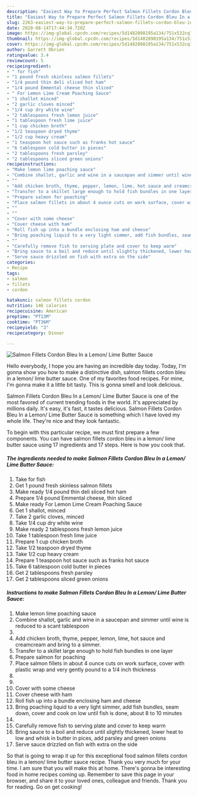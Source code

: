 ```yaml
---
description: "Easiest Way to Prepare Perfect Salmon Fillets Cordon Bleu In a Lemon/ Lime Butter Sauce"
title: "Easiest Way to Prepare Perfect Salmon Fillets Cordon Bleu In a Lemon/ Lime Butter Sauce"
slug: 2263-easiest-way-to-prepare-perfect-salmon-fillets-cordon-bleu-in-a-lemon-lime-butter-sauce
date: 2020-08-14T17:44:34.720Z
image: https://img-global.cpcdn.com/recipes/5d1482898195a134/751x532cq70/salmon-fillets-cordon-bleu-in-a-lemon-lime-butter-sauce-recipe-main-photo.jpg
thumbnail: https://img-global.cpcdn.com/recipes/5d1482898195a134/751x532cq70/salmon-fillets-cordon-bleu-in-a-lemon-lime-butter-sauce-recipe-main-photo.jpg
cover: https://img-global.cpcdn.com/recipes/5d1482898195a134/751x532cq70/salmon-fillets-cordon-bleu-in-a-lemon-lime-butter-sauce-recipe-main-photo.jpg
author: Garrett Obrien
ratingvalue: 3.4
reviewcount: 5
recipeingredient:
- " for fish"
- "1 pound fresh skinless salmon fillets"
- "1/4 pound thin deli sliced hot ham"
- "1/4 pound Emmental cheese thin sliced"
- " For Lemon Lime Cream Poaching Sauce"
- "1 shallot minced"
- "2 garlic cloves minced"
- "1/4 cup dry white wine"
- "2 tablespoons fresh lemon juice"
- "1 tablespoon fresh lime juice"
- "1 cup chicken broth"
- "1/2 teaspoon dryed thyme"
- "1/2 cup heavy cream"
- "1 teaspoon hot sauce such as franks hot sauce"
- "6 tablespoon cold butter in pieces"
- "2 tablespoons fresh parsley"
- "2 tablespoons sliced green onions"
recipeinstructions:
- "Make lemon lime poaching sauce"
- "Combine shallot, garlic and wine in a saucepan and simmer until wine is reduced to a scant tablespoon"
- ""
- "Add chicken broth, thyme, pepper, lemon, lime, hot sauce and creamcream and bring to a simmer."
- "Transfer to a skillet large enough to hold fish bundles in one layer"
- "Prepare salmon for poaching"
- "Place salmon fillets in about 4 ounce cuts on work surface, cover with plastic wrap and very gently pound to a 1/4 inch thickness"
- ""
- ""
- "Cover with some cheese"
- "Cover cheese with ham"
- "Roll fish up into a bundle enclosing ham and cheese"
- "Bring poaching liquid to a very light simmer, add fish bundles, seam down, cover and cook on low until fish is done, about 8 to 10 minutes"
- ""
- "Carefully remove fish to serving plate and cover to keep warm"
- "Bring sauce to a boil and reduce until slightly thickened, lower heat to low and whisk in butter in pices, add parsley and green onions"
- "Serve sauce drizzled on fish with extra on the side"
categories:
- Recipe
tags:
- salmon
- fillets
- cordon

katakunci: salmon fillets cordon 
nutrition: 146 calories
recipecuisine: American
preptime: "PT13M"
cooktime: "PT36M"
recipeyield: "3"
recipecategory: Dinner

---
```



![Salmon Fillets Cordon Bleu In a Lemon/ Lime Butter Sauce](https://img-global.cpcdn.com/recipes/5d1482898195a134/751x532cq70/salmon-fillets-cordon-bleu-in-a-lemon-lime-butter-sauce-recipe-main-photo.jpg)

Hello everybody, I hope you are having an incredible day today. Today, I'm gonna show you how to make a distinctive dish, salmon fillets cordon bleu in a lemon/ lime butter sauce. One of my favorites food recipes. For mine, I'm gonna make it a little bit tasty. This is gonna smell and look delicious.

Salmon Fillets Cordon Bleu In a Lemon/ Lime Butter Sauce is one of the most favored of current trending foods in the world. It's appreciated by millions daily. It's easy, it's fast, it tastes delicious. Salmon Fillets Cordon Bleu In a Lemon/ Lime Butter Sauce is something which I have loved my whole life. They're nice and they look fantastic.




To begin with this particular recipe, we must first prepare a few components. You can have salmon fillets cordon bleu in a lemon/ lime butter sauce using 17 ingredients and 17 steps. Here is how you cook that.

<!--inarticleads1-->

##### The ingredients needed to make Salmon Fillets Cordon Bleu In a Lemon/ Lime Butter Sauce:

1. Take  for fish
1. Get 1 pound fresh skinless salmon fillets
1. Make ready 1/4 pound thin deli sliced hot ham
1. Prepare 1/4 pound Emmental cheese, thin sliced
1. Make ready  For Lemon Lime Cream Poaching Sauce
1. Get 1 shallot, minced
1. Take 2 garlic cloves, minced
1. Take 1/4 cup dry white wine
1. Make ready 2 tablespoons fresh lemon juice
1. Take 1 tablespoon fresh lime juice
1. Prepare 1 cup chicken broth
1. Take 1/2 teaspoon dryed thyme
1. Take 1/2 cup heavy cream
1. Prepare 1 teaspoon hot sauce such as franks hot sauce
1. Take 6 tablespoon cold butter in pieces
1. Get 2 tablespoons fresh parsley
1. Get 2 tablespoons sliced green onions




<!--inarticleads2-->

##### Instructions to make Salmon Fillets Cordon Bleu In a Lemon/ Lime Butter Sauce:

1. Make lemon lime poaching sauce
1. Combine shallot, garlic and wine in a saucepan and simmer until wine is reduced to a scant tablespoon
1. 
1. Add chicken broth, thyme, pepper, lemon, lime, hot sauce and creamcream and bring to a simmer.
1. Transfer to a skillet large enough to hold fish bundles in one layer
1. Prepare salmon for poaching
1. Place salmon fillets in about 4 ounce cuts on work surface, cover with plastic wrap and very gently pound to a 1/4 inch thickness
1. 
1. 
1. Cover with some cheese
1. Cover cheese with ham
1. Roll fish up into a bundle enclosing ham and cheese
1. Bring poaching liquid to a very light simmer, add fish bundles, seam down, cover and cook on low until fish is done, about 8 to 10 minutes
1. 
1. Carefully remove fish to serving plate and cover to keep warm
1. Bring sauce to a boil and reduce until slightly thickened, lower heat to low and whisk in butter in pices, add parsley and green onions
1. Serve sauce drizzled on fish with extra on the side




So that is going to wrap it up for this exceptional food salmon fillets cordon bleu in a lemon/ lime butter sauce recipe. Thank you very much for your time. I am sure that you will make this at home. There's gonna be interesting food in home recipes coming up. Remember to save this page in your browser, and share it to your loved ones, colleague and friends. Thank you for reading. Go on get cooking!
